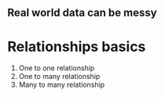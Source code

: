 ## Real world data can be messy

# Relationships basics

1. One to one relationship
2. One to many relationship
3. Many to many relationship
